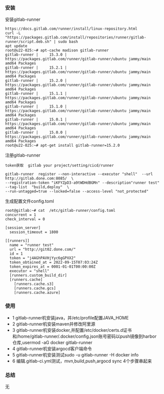 ### 安装
安装gitlab-runner
```
https://docs.gitlab.com/runner/install/linux-repository.html
curl -L "https://packages.gitlab.com/install/repositories/runner/gitlab-runner/script.deb.sh" | sudo bash
apt update
root@u22-025:~# apt-cache madison gitlab-runner
gitlab-runner |     15.3.0 | https://packages.gitlab.com/runner/gitlab-runner/ubuntu jammy/main amd64 Packages
gitlab-runner |     15.2.1 | https://packages.gitlab.com/runner/gitlab-runner/ubuntu jammy/main amd64 Packages
gitlab-runner |     15.2.0 | https://packages.gitlab.com/runner/gitlab-runner/ubuntu jammy/main amd64 Packages
gitlab-runner |     15.1.1 | https://packages.gitlab.com/runner/gitlab-runner/ubuntu jammy/main amd64 Packages
gitlab-runner |     15.1.0 | https://packages.gitlab.com/runner/gitlab-runner/ubuntu jammy/main amd64 Packages
gitlab-runner |     15.0.1 | https://packages.gitlab.com/runner/gitlab-runner/ubuntu jammy/main amd64 Packages
gitlab-runner |     15.0.0 | https://packages.gitlab.com/runner/gitlab-runner/ubuntu jammy/main amd64 Packages
root@u22-025:~# apt-get install gitlab-runner=15.2.0
```

注册gitlab-runner
```
token获取  gitlab your project/setting/cicd/runner
```
```
gitlab-runner  register --non-interactive --executor "shell"  --url http://gitlab.done.com:8085/  \
--registration-token "iKFYZpD3-a9tWDHdBGMn" --description"runner test" --tag-list  "build,deploy"  \
--run-untagged=true --locked=false --access-level "not_protected"
```

生成配置文件config.toml
```
root@gitlab:~# cat  /etc/gitlab-runner/config.toml
concurrent = 1
check_interval = 0

[session_server]
  session_timeout = 1800

[[runners]]
  name = "runner test"
  url = "http://git02.done.com/"
  id = 1
  token = "j4AGhPAVHjYyc6gGPXX2"
  token_obtained_at = 2022-09-15T07:03:24Z
  token_expires_at = 0001-01-01T00:00:00Z
  executor = "shell"
  [runners.custom_build_dir]
  [runners.cache]
    [runners.cache.s3]
    [runners.cache.gcs]
    [runners.cache.azure]

```

### 使用
* 1  gitlab-runner机安装java，并/etc/profile配置JAVA_HOME
* 2  gitlab-runner机安装maven并修改阿里源
* 3  gitlab-runner机安装docker,并配置/etc/docker/certs.d证书和/home/gitlab-runner/.docker/config.json账号密码以push镜像到harbor仓库,usermod -aG docker gitlab-runner
* 4  gitlab-runner机安装argocd客户端命令
* 5  gitlab-runner机安装测试sudo -u gitlab-runner  -H docker info
* 6  编辑.gitlab-ci.yml测试，mvn,build,push,argocd sync 4个步骤串起来

###  总结
无

